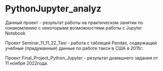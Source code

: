 # PythonJupyter_analyz

Данный проект - результат работы на практическом занятии по ознакомлению c некоторыми возможностями работы с Jupyter Notebook

Проект Seminar_11_11_22_Taxi  - работа с таблицей Pandas, содержащей учебные (придуманные) данные по работе такси в США в 2015г.

Проект  Final_Project_Python_Jupyter - результат домашнего задания от 11 ноября 2022года.
